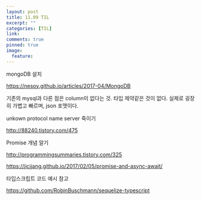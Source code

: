 ```yaml
---
layout: post
title: 11.09 TIL
excerpt: ""
categories: [TIL]
link:
comments: true
pinned: true
image:
  feature:
---
```


mongoDB 설치

<https://nesoy.github.io/articles/2017-04/MongoDB>

기존의 mysql과 다른 점은 column이 없다는 것. 타입 제약같은 것이 없다. 실제로 굉장히 가볍고 빠르며, json 포맷이다.


unkown protocol name server 죽이기

<http://88240.tistory.com/475>


Promise 개념 알기

<http://programmingsummaries.tistory.com/325>

<https://jicjjang.github.io/2017/02/05/promise-and-async-await/>

타입스크립트 코드 예시 참고

<https://github.com/RobinBuschmann/sequelize-typescript>

